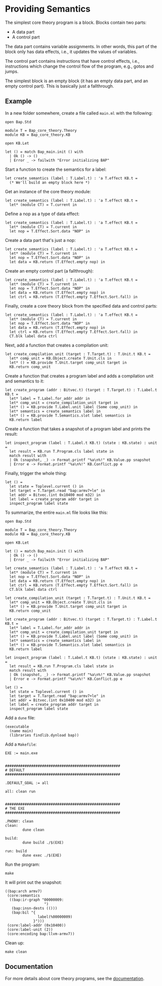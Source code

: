 # Providing Semantics

The simplest core theory program is a block. Blocks contain two parts:

* A data part
* A control part

The data part contains variable assignments. In other words, this part of the block only has data effects, i.e., it updates the values of variables.

The control part contains instructions that have control effects, i.e., instructions which change the control flow of the program, e.g., gotos and jumps.

The simplest block is an empty block (it has an empty data part, and an empty control part). This is basically just a fallthrough.


## Example

In a new folder somewhere, create a file called `main.ml` with the following:

```
open Bap.Std

module T = Bap_core_theory.Theory
module KB = Bap_core_theory.KB

open KB.Let

let () = match Bap_main.init () with
  | Ok () -> ()
  | Error _ -> failwith "Error initializing BAP"
```

Start a function to create the semantics for a label:

```
let create_semantics (label : T.Label.t) : 'a T.effect KB.t =
  (* We'll build an empty block here *)
```

Get an instance of the core theory module:

```
let create_semantics (label : T.Label.t) : 'a T.effect KB.t =
  let* (module CT) = T.current in
```

Define a nop as a type of data effect:

```
let create_semantics (label : T.Label.t) : 'a T.effect KB.t =
  let* (module CT) = T.current in
  let nop = T.Effect.Sort.data "NOP" in
```

Create a data part that's just a nop:

```
let create_semantics (label : T.Label.t) : 'a T.effect KB.t =
  let* (module CT) = T.current in
  let nop = T.Effect.Sort.data "NOP" in
  let data = KB.return (T.Effect.empty nop) in
```

Create an empty control part (a fallthrough):

```
let create_semantics (label : T.Label.t) : 'a T.effect KB.t =
  let* (module CT) = T.current in
  let nop = T.Effect.Sort.data "NOP" in
  let data = KB.return (T.Effect.empty nop) in
  let ctrl = KB.return (T.Effect.empty T.Effect.Sort.fall) in
```

Finally, create a core theory block from the specified data and control parts:

```
let create_semantics (label : T.Label.t) : 'a T.effect KB.t =
  let* (module CT) = T.current in
  let nop = T.Effect.Sort.data "NOP" in
  let data = KB.return (T.Effect.empty nop) in
  let ctrl = KB.return (T.Effect.empty T.Effect.Sort.fall) in
  CT.blk label data ctrl
```

Next, add a function that creates a compilation unit:

```
let create_compilation_unit (target : T.Target.t) : T.Unit.t KB.t =
  let* comp_unit = KB.Object.create T.Unit.cls in
  let* () = KB.provide T.Unit.target comp_unit target in
  KB.return comp_unit
```

Create a function that creates a program label and adds a compilation unit and semantics to it:

```
let create_program (addr : Bitvec.t) (target : T.Target.t) : T.Label.t KB.t =
  let* label = T.Label.for_addr addr in
  let* comp_unit = create_compilation_unit target in
  let* () = KB.provide T.Label.unit label (Some comp_unit) in
  let* semantics = create_semantics label in
  let* () = KB.provide T.Semantics.slot label semantics in
  KB.return label
```

Create a function that takes a snapshot of a program label and prints the result:

```
let inspect_program (label : T.Label.t KB.t) (state : KB.state) : unit =
  let result = KB.run T.Program.cls label state in
  match result with
  | Ok (snapshot, _) -> Format.printf "%a\n%!" KB.Value.pp snapshot
  | Error e -> Format.printf "%a\n%!" KB.Conflict.pp e
```

Finally, trigger the whole thing:

```
let () =
  let state = Toplevel.current () in
  let target = T.Target.read "bap:armv7+le" in
  let addr = Bitvec.(int 0x10400 mod m32) in
  let label = create_program addr target in
  inspect_program label state
```

To summarize, the entire `main.ml` file looks like this:

```
open Bap.Std

module T = Bap_core_theory.Theory
module KB = Bap_core_theory.KB

open KB.Let

let () = match Bap_main.init () with
  | Ok () -> ()
  | Error _ -> failwith "Error initializing BAP"

let create_semantics (label : T.Label.t) : 'a T.effect KB.t =
  let* (module CT) = T.current in
  let nop = T.Effect.Sort.data "NOP" in
  let data = KB.return (T.Effect.empty nop) in
  let ctrl = KB.return (T.Effect.empty T.Effect.Sort.fall) in
  CT.blk label data ctrl

let create_compilation_unit (target : T.Target.t) : T.Unit.t KB.t =
  let* comp_unit = KB.Object.create T.Unit.cls in
  let* () = KB.provide T.Unit.target comp_unit target in
  KB.return comp_unit

let create_program (addr : Bitvec.t) (target : T.Target.t) : T.Label.t KB.t =
  let* label = T.Label.for_addr addr in
  let* comp_unit = create_compilation_unit target in
  let* () = KB.provide T.Label.unit label (Some comp_unit) in
  let* semantics = create_semantics label in
  let* () = KB.provide T.Semantics.slot label semantics in
  KB.return label

let inspect_program (label : T.Label.t KB.t) (state : KB.state) : unit =
  let result = KB.run T.Program.cls label state in
  match result with
  | Ok (snapshot, _) -> Format.printf "%a\n%!" KB.Value.pp snapshot
  | Error e -> Format.printf "%a\n%!" KB.Conflict.pp e

let () =
  let state = Toplevel.current () in
  let target = T.Target.read "bap:armv7+le" in
  let addr = Bitvec.(int 0x10400 mod m32) in
  let label = create_program addr target in
  inspect_program label state
```

Add a `dune` file:

```
(executable
  (name main)
  (libraries findlib.dynload bap))
```

Add a `Makefile`:

```
EXE := main.exe


#####################################################
# DEFAULT
#####################################################

.DEFAULT_GOAL := all

all: clean run


#####################################################
# THE EXE
#####################################################

.PHONY: clean
clean:
        dune clean

build:
        dune build ./$(EXE)

run: build
        dune exec ./$(EXE)
```

Run the program:

```
make
```

It will print out the snapshot:

```
((bap:arch armv7)    
 (core:semantics
  ((bap:ir-graph "00000009:
                  ")
   (bap:insn-dests (()))
   (bap:bil "{
               label(%00000009)
             }")))
 (core:label-addr (0x10400))
 (core:label-unit (2))
 (core:encoding bap:llvm-armv7))
```

Clean up:

```
make clean
```


## Documentation

For more details about core theory programs, see the [documentation](https://binaryanalysisplatform.github.io/bap/api/master/bap-core-theory/Bap_core_theory/Theory/module-type-Core/index.html).
